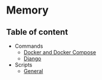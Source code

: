 # Memory

## Table of content

* Commands
  * [Docker and Docker Compose](/commands/docker-docker-compose.md)
  * [Django](/commands/django.md)
* Scripts
  * [General](/scripts/general.md)